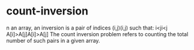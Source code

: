# count-inversion
n an array, an inversion is a pair of indices (i,j)(i,j) such that:      i&lt;ji&lt;j      A[i]>A[j]A[i]>A[j]  The count inversion problem refers to counting the total number of such pairs in a given array.
